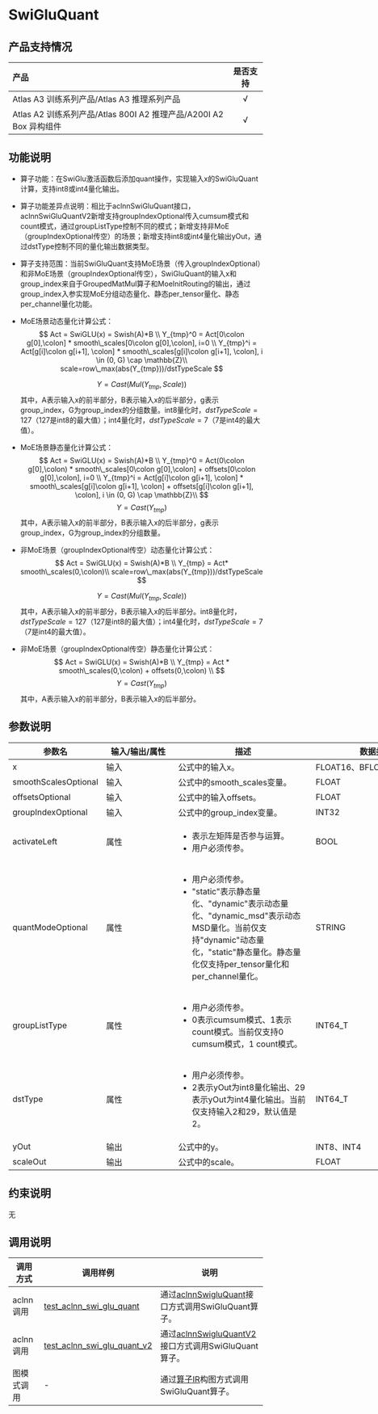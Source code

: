 # SwiGluQuant

## 产品支持情况

| 产品                                                         |  是否支持   |
| :----------------------------------------------------------- |:-------:|
| <term>Atlas A3 训练系列产品/Atlas A3 推理系列产品</term>     |    √    |
| <term>Atlas A2 训练系列产品/Atlas 800I A2 推理产品/A200I A2 Box 异构组件</term> |    √    |

## 功能说明

- 算子功能：在SwiGlu激活函数后添加quant操作，实现输入x的SwiGluQuant计算，支持int8或int4量化输出。
- 算子功能差异点说明：相比于aclnnSwiGluQuant接口，aclnnSwiGluQuantV2新增支持groupIndexOptional传入cumsum模式和count模式，通过groupListType控制不同的模式；新增支持非MoE（groupIndexOptional传空）的场景；新增支持int8或int4量化输出yOut，通过dstType控制不同的量化输出数据类型。
- 算子支持范围：当前SwiGluQuant支持MoE场景（传入groupIndexOptional）和非MoE场景（groupIndexOptional传空），SwiGluQuant的输入x和group_index来自于GroupedMatMul算子和MoeInitRouting的输出，通过group_index入参实现MoE分组动态量化、静态per_tensor量化、静态per_channel量化功能。
- MoE场景动态量化计算公式：  
  $$
    Act = SwiGLU(x) = Swish(A)*B \\
    Y_{tmp}^0 = Act[0\colon g[0],\colon] * smooth\_scales[0\colon g[0],\colon], i=0 \\
    Y_{tmp}^i = Act[g[i]\colon g[i+1], \colon] *  smooth\_scales[g[i]\colon g[i+1], \colon], i \in (0, G) \cap \mathbb{Z}\\
    scale=row\_max(abs(Y_{tmp}))/dstTypeScale
  $$

  $$
    Y = Cast(Mul(Y_{tmp}, Scale))
  $$
     其中，A表示输入x的前半部分，B表示输入x的后半部分，g表示group_index，G为group_index的分组数量。int8量化时，$dstTypeScale = 127$（127是int8的最大值）；int4量化时，$dstTypeScale = 7$（7是int4的最大值）。
  
- MoE场景静态量化计算公式：  
  $$
    Act = SwiGLU(x) = Swish(A)*B \\
    Y_{tmp}^0 = Act(0\colon g[0],\colon) * smooth\_scales[0\colon g[0],\colon] + offsets[0\colon g[0],\colon], i=0 \\
    Y_{tmp}^i = Act[g[i]\colon g[i+1], \colon] *  smooth\_scales[g[i]\colon g[i+1], \colon] + offsets[g[i]\colon g[i+1], \colon], i \in (0, G) \cap \mathbb{Z}\\
  $$
  $$
    Y = Cast(Y_{tmp})
  $$
  其中，A表示输入x的前半部分，B表示输入x的后半部分，g表示group_index，G为group_index的分组数量。

- 非MoE场景（groupIndexOptional传空）动态量化计算公式：  
  $$
    Act = SwiGLU(x) = Swish(A)*B \\
    Y_{tmp} = Act* smooth\_scales(0,\colon)\\
    scale=row\_max(abs(Y_{tmp}))/dstTypeScale
  $$

  $$
    Y = Cast(Mul(Y_{tmp}, Scale))
  $$
     其中，A表示输入x的前半部分，B表示输入x的后半部分。int8量化时，$dstTypeScale = 127$（127是int8的最大值）；int4量化时，$dstTypeScale = 7$（7是int4的最大值）。
  
- 非MoE场景（groupIndexOptional传空）静态量化计算公式：  
  $$
    Act = SwiGLU(x) = Swish(A)*B \\
    Y_{tmp} = Act * smooth\_scales(0,\colon) + offsets(0,\colon) \\
  $$
  $$
    Y = Cast(Y_{tmp})
  $$
  其中，A表示输入x的前半部分，B表示输入x的后半部分。

## 参数说明

<table style="undefined;table-layout: fixed; width: 970px"><colgroup>
  <col style="width: 181px">
  <col style="width: 144px">
  <col style="width: 273px">
  <col style="width: 256px">
  <col style="width: 116px">
  </colgroup>
  <thead>
    <tr>
      <th>参数名</th>
      <th>输入/输出/属性</th>
      <th>描述</th>
      <th>数据类型</th>
      <th>数据格式</th>
    </tr></thead>
  <tbody>
    <tr>
      <td>x</td>
      <td>输入</td>
      <td>公式中的输入x。</td>
      <td>FLOAT16、BFLOAT16、FLOAT</td>
      <td>ND</td>
    </tr>
    <tr>
      <td>smoothScalesOptional</td>
      <td>输入</td>
      <td>公式中的smooth_scales变量。</td>
      <td>FLOAT</td>
      <td>ND</td>
    </tr>
    <tr>
      <td>offsetsOptional</td>
      <td>输入</td>
      <td>公式中的输入offsets。</td>
      <td>FLOAT</td>
      <td>ND</td>
    </tr>
    <tr>
      <td>groupIndexOptional</td>
      <td>输入</td>
      <td>公式中的group_index变量。</td>
      <td>INT32</td>
      <td>ND</td>
    </tr>
      <tr>
      <td>activateLeft</td>
      <td>属性</td>
      <td><ul><li>表示左矩阵是否参与运算。</li><li>用户必须传参。</li></ul></td>
      <td>BOOL</td>
      <td>-</td>
    </tr>
    <tr>
      <td>quantModeOptional</td>
      <td>属性</td>
      <td><ul><li>用户必须传参。</li><li>"static"表示静态量化、"dynamic"表示动态量化、"dynamic_msd"表示动态MSD量化。当前仅支持"dynamic"动态量化，"static"静态量化。静态量化仅支持per_tensor量化和per_channel量化。</li></ul></td>
      <td>STRING</td>
      <td>-</td>
    </tr>
      <td>groupListType</td>
      <td>属性</td>
      <td><ul><li>用户必须传参。</li><li>0表示cumsum模式、1表示count模式。当前仅支持0 cumsum模式，1 count模式。</li></ul></td>
      <td>INT64_T</td>
      <td>-</td>
    </tr>
    <tr>
      <td>dstType</td>
      <td>属性</td>
      <td><ul><li>用户必须传参。</li><li>2表示yOut为int8量化输出、29表示yOut为int4量化输出。当前仅支持输入2和29，默认值是2。</li></ul></td>
      <td>INT64_T</td>
      <td>-</td>
    </tr>
    <tr>
    <tr>
      <td>yOut</td>
      <td>输出</td>
      <td>公式中的y。</td>
      <td>INT8、INT4</td>
      <td>ND</td>
    </tr>
    <tr>
      <td>scaleOut</td>
      <td>输出</td>
      <td>公式中的scale。</td>
      <td>FLOAT</td>
      <td>ND</td>
    </tr>
    
  </tbody></table>


## 约束说明

无

## 调用说明

| 调用方式 | 调用样例                                                                   | 说明                                                             |
|--------------|------------------------------------------------------------------------|----------------------------------------------------------------|
| aclnn调用 | [test_aclnn_swi_glu_quant](./examples/test_aclnn_swi_glu_quant.cpp) | 通过[aclnnSwigluQuant](./docs/aclnnSwigluQuant.md)接口方式调用SwiGluQuant算子。    |
| aclnn调用 | [test_aclnn_swi_glu_quant_v2](./examples/test_aclnn_swi_glu_quant_v2.cpp) | 通过[aclnnSwigluQuantV2](./docs/aclnnSwigluQuantV2.md)接口方式调用SwiGluQuant算子。    |
| 图模式调用 | -   | 通过[算子IR](./op_graph/swi_glu_quant_proto.h)构图方式调用SwiGluQuant算子。 |
